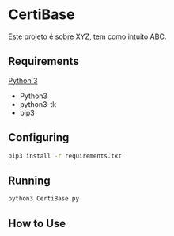 # CertiBase

Este projeto é sobre XYZ, tem como intuito ABC.

## Requirements

[Python 3](https://www.python.org/downloads/)

- Python3
- python3-tk
- pip3

## Configuring

```sh
pip3 install -r requirements.txt
```

## Running

```sh
python3 CertiBase.py
```

## How to Use
